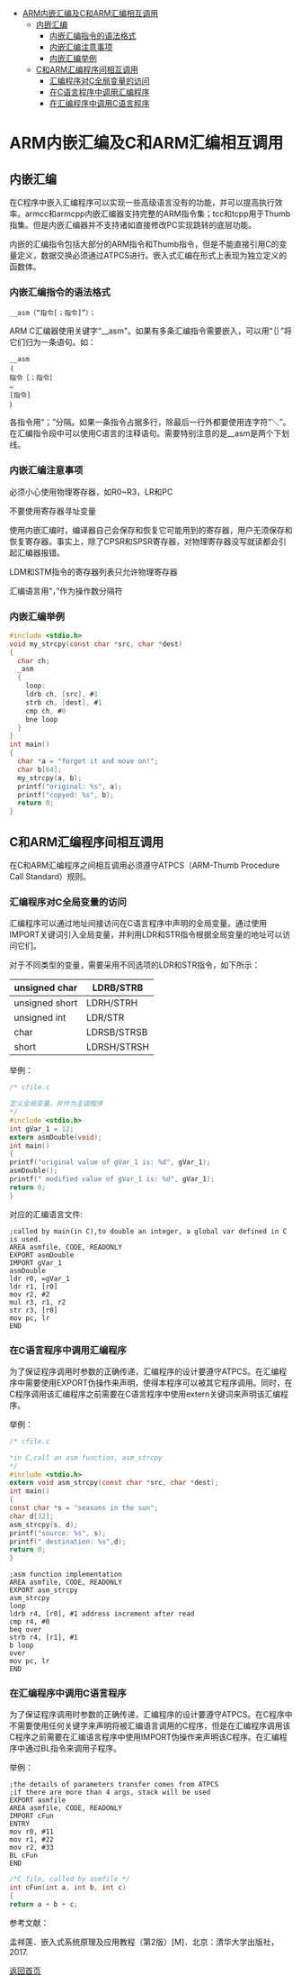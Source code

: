 - [ARM内嵌汇编及C和ARM汇编相互调用](#arm内嵌汇编及c和arm汇编相互调用)
  - [内嵌汇编](#内嵌汇编)
    - [内嵌汇编指令的语法格式](#内嵌汇编指令的语法格式)
    - [内嵌汇编注意事项](#内嵌汇编注意事项)
    - [内嵌汇编举例](#内嵌汇编举例)
  - [C和ARM汇编程序间相互调用](#c和arm汇编程序间相互调用)
    - [汇编程序对C全局变量的访问](#汇编程序对c全局变量的访问)
    - [在C语言程序中调用汇编程序](#在c语言程序中调用汇编程序)
    - [在汇编程序中调用C语言程序](#在汇编程序中调用c语言程序)


# ARM内嵌汇编及C和ARM汇编相互调用

## 内嵌汇编

在C程序中嵌入汇编程序可以实现一些高级语言没有的功能，并可以提高执行效率。armcc和armcpp内嵌汇编器支持完整的ARM指令集；tcc和tcpp用于Thumb指集。但是内嵌汇编器并不支持诸如直接修改PC实现跳转的底层功能。

内嵌的汇编指令包括大部分的ARM指令和Thumb指令，但是不能直接引用C的变量定义，数据交换必须通过ATPCS进行。嵌入式汇编在形式上表现为独立定义的函数体。

### 内嵌汇编指令的语法格式

```assembly
__asm（“指令[；指令]”）；
```

ARM C汇编器使用关键字“__asm"。如果有多条汇编指令需要嵌入，可以用“｛｝”将它们归为一条语句。如：

```assembly
__asm
｛
指令［；指令］
…
[指令]
｝
```

各指令用“；”分隔。如果一条指令占据多行，除最后一行外都要使用连字符“＼”。在汇编指令段中可以使用C语言的注释语句。需要特别注意的是__asm是两个下划线。

### 内嵌汇编注意事项

必须小心使用物理寄存器，如R0~R3，LR和PC

不要使用寄存器寻址变量

使用内嵌汇编时，编译器自己会保存和恢复它可能用到的寄存器，用户无须保存和恢复寄存器。事实上，除了CPSR和SPSR寄存器，对物理寄存器没写就读都会引起汇编器报错。

LDM和STM指令的寄存器列表只允许物理寄存器

汇编语言用“，”作为操作数分隔符

### 内嵌汇编举例 

```c
#include <stdio.h>
void my_strcpy(const char *src, char *dest)
{
  char ch;
  _asm
  {
    loop:
    ldrb ch, [src], #1
    strb ch, [dest], #1
    cmp ch, #0
    bne loop
  }
}
int main()
{
  char *a = "forget it and move on!";
  char b[64];
  my_strcpy(a, b);
  printf("original: %s", a);
  printf("copyed: %s", b);
  return 0;
}
```

## C和ARM汇编程序间相互调用

在C和ARM汇编程序之间相互调用必须遵守ATPCS（ARM-Thumb Procedure Call Standard）规则。

### 汇编程序对C全局变量的访问

汇编程序可以通过地址间接访问在C语言程序中声明的全局变量。通过使用IMPORT关键词引入全局变量，并利用LDR和STR指令根据全局变量的地址可以访问它们。

对于不同类型的变量，需要采用不同选项的LDR和STR指令，如下所示： 

| unsigned  char  | LDRB/STRB   |
| --------------- | ----------- |
| unsigned  short | LDRH/STRH   |
| unsigned  int   | LDR/STR     |
| char            | LDRSB/STRSB |
| short           | LDRSH/STRSH |

举例：

```c
/* cfile.c

定义全局变量，并作为主调程序
*/
#include <stdio.h>
int gVar_1 = 12;
extern asmDouble(void);
int main()
{
printf("original value of gVar_1 is: %d", gVar_1);
asmDouble();
printf(" modified value of gVar_1 is: %d", gVar_1);
return 0;
}
```

对应的汇编语言文件:

```assembly
;called by main(in C),to double an integer, a global var defined in C is used.
AREA asmfile, CODE, READONLY
EXPORT asmDouble
IMPORT gVar_1
asmDouble
ldr r0, =gVar_1
ldr r1, [r0]
mov r2, #2
mul r3, r1, r2
str r3, [r0]
mov pc, lr
END
```

### 在C语言程序中调用汇编程序

为了保证程序调用时参数的正确传递，汇编程序的设计要遵守ATPCS。在汇编程序中需要使用EXPORT伪操作来声明，使得本程序可以被其它程序调用。同时，在C程序调用该汇编程序之前需要在C语言程序中使用extern关键词来声明该汇编程序。 

举例：

```c
/* cfile.c

*in C,call an asm function, asm_strcpy
*/
#include <stdio.h>
extern void asm_strcpy(const char *src, char *dest);
int main()
{
const char *s = "seasons in the sun";
char d[32];
asm_strcpy(s, d);
printf("source: %s", s);
printf(" destination: %s",d);
return 0;
}
```

```assembly
;asm function implementation
AREA asmfile, CODE, READONLY
EXPORT asm_strcpy
asm_strcpy
loop
ldrb r4, [r0], #1 address increment after read
cmp r4, #0
beq over
strb r4, [r1], #1
b loop
over
mov pc, lr
END
```

### 在汇编程序中调用C语言程序

为了保证程序调用时参数的正确传递，汇编程序的设计要遵守ATPCS。在C程序中不需要使用任何关键字来声明将被汇编语言调用的C程序，但是在汇编程序调用该C程序之前需要在汇编语言程序中使用IMPORT伪操作来声明该C程序。在汇编程序中通过BL指令来调用子程序。 

举例：

```assembly
;the details of parameters transfer comes from ATPCS
;if there are more than 4 args, stack will be used
EXPORT asmfile
AREA asmfile, CODE, READONLY
IMPORT cFun
ENTRY
mov r0, #11
mov r1, #22
mov r2, #33
BL cFun
END
```

```c
/*C file, called by asmfile */
int cFun(int a, int b, int c)
{
return a + b + c;
```



参考文献：

孟祥莲．嵌入式系统原理及应用教程（第2版）[M]．北京：清华大学出版社，2017.



[返回首页](https://github.com/timerring/hardware-tutorial)